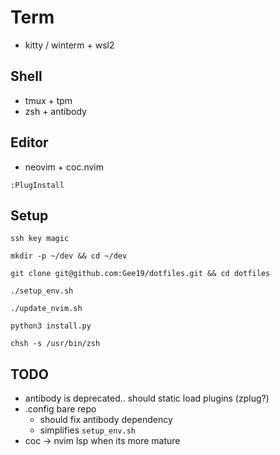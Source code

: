 # Term
- kitty / winterm + wsl2

## Shell
- tmux + tpm
- zsh + antibody

## Editor
- neovim + coc.nvim

`:PlugInstall`

## Setup
`ssh key magic`

`mkdir -p ~/dev && cd ~/dev`

`git clone git@github.com:Gee19/dotfiles.git && cd dotfiles`

`./setup_env.sh`

`./update_nvim.sh`

`python3 install.py`

`chsh -s /usr/bin/zsh`

## TODO
- antibody is deprecated.. should static load plugins (zplug?)
- .config bare repo
  - should fix antibody dependency
  - simplifies `setup_env.sh`
- coc -> nvim lsp when its more mature
